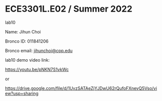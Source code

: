 # ECE3301L.E02 / Summer 2022

lab10

Name: Jihun Choi

Bronco ID: 011841206

Bronco email: jihunchoi@cpp.edu

lab10 demo video link:  

https://youtu.be/pNKN7S1vkWc

or

https://drive.google.com/file/d/1UvzSATAeZjYJDwU62rQufoFXnevQ5Vso/view?usp=sharing


